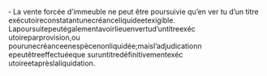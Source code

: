 ‐ La vente forcée d’immeuble ne peut être poursuivie qu’en ver tu d’un titre exécutoireconstatantunecréanceliquideetexigible.
Lapoursuitepeutégalementavoirlieuenvertud’untitreexéc utoireparprovision,ou pourunecréanceenespècenonliquidée;maisl’adjudicationn epeutêtreeffectuéeque suruntitredéfinitivementexéc utoireetaprèslaliquidation.